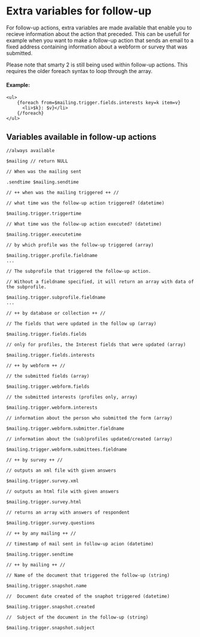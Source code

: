 # Extra variables for follow-up

For follow-up actions, extra variables are made available that enable
you to recieve information about the action that preceded. This can be
usefull for example when you want to make a follow-up action that sends
an email to a fixed address containing information about a webform or
survey that was submitted.

Please note that smarty 2 is still being used within follow-up actions.
This requires the older foreach syntax to loop through the array.

#### Example:

```
<ul>
    {foreach from=$mailing.trigger.fields.interests key=k item=v}
      <li>$k}: $v}</li>
    {/foreach}
</ul>
```

Variables available in follow-up actions
----------------------------------------

```
//always available

$mailing // return NULL

// When was the mailing sent

.sendtime $mailing.sendtime

// ++ when was the mailing triggered ++ //

// what time was the follow-up action triggered? (datetime)

$mailing.trigger.triggertime

// What time was the follow-up action executed? (datetime)

$mailing.trigger.executetime

// by which profile was the follow-up triggered (array)

$mailing.trigger.profile.fieldname
...

// The subprofile that triggered the follow-up action. 

// Without a fieldname specified, it will return an array with data of the subprofile. 

$mailing.trigger.subprofile.fieldname     
...

// ++ by database or collection ++ //

// The fields that were updated in the follow up (array)

$mailing.trigger.fields.fields

// only for profiles, the Interest fields that were updated (array)

$mailing.trigger.fields.interests

// ++ by webform ++ //

// the submitted fields (array)

$mailing.trigger.webform.fields

// the submitted interests (profiles only, array)

$mailing.trigger.webform.interests

// information about the person who submitted the form (array)

$mailing.trigger.webform.submitter.fieldname

// information about the (sub)profiles updated/created (array)

$mailing.trigger.webform.submittees.fieldname

// ++ by survey ++ //

// outputs an xml file with given answers

$mailing.trigger.survey.xml
    
// outputs an html file with given answers

$mailing.trigger.survey.html

// returns an array with answers of respondent

$mailing.trigger.survey.questions

// ++ by any mailing ++ //

// timestamp of mail sent in follow-up acion (datetime)

$mailing.trigger.sendtime

// ++ by mailing ++ //

// Name of the document that triggered the follow-up (string)

$mailing.trigger.snapshot.name

//  Document date created of the snaphot triggered (datetime)

$mailing.trigger.snapshot.created

//  Subject of the document in the follow-up (string)

$mailing.trigger.snapshot.subject
```
